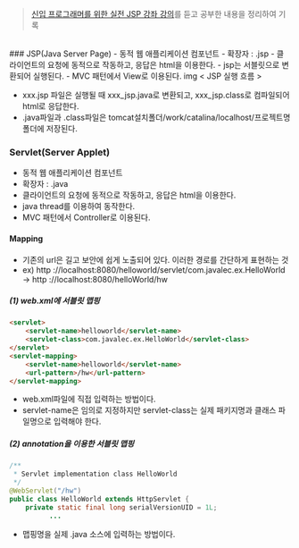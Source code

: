 > [신입 프로그래머를 위한 실전 JSP 강좌 강의](https://www.inflearn.com/course/%EC%8B%A4%EC%A0%84-jsp-%EA%B0%95%EC%A2%8C/dashboard)를 듣고 공부한 내용을 정리하여 기록

<br> 
### JSP(Java Server Page)
- 동적 웹 애플리케이션 컴포넌트
- 확장자 : .jsp
- 클라이언트의 요청에 동적으로 작동하고, 응답은 html을 이용한다.
- jsp는 서블릿으로 변환되어 실행된다.
- MVC 패턴에서 View로 이용된다.
img < JSP 실행 흐름 >

- xxx.jsp 파일은 실행될 때 xxx_jsp.java로 변환되고, xxx_jsp.class로 컴파일되어 html로 응답한다.
- .java파일과 .class파일은 tomcat설치폴더/work/catalina/localhost/프로젝트명 폴더에 저장된다.

### Servlet(Server Applet)
- 동적 웹 애플리케이션 컴포넌트
- 확장자 : .java
- 클라이언트의 요청에 동적으로 작동하고, 응답은 html을 이용한다.
- java thread를 이용하여 동작한다.
- MVC 패턴에서 Controller로 이용된다.


#### Mapping
- 기존의 url은 길고 보안에 쉽게 노출되어 있다. 이러한 경로를 간단하게 표현하는 것
- ex) http ://localhost:8080/helloworld/servlet/com.javalec.ex.HelloWorld  -> http ://localhost:8080/helloWorld/hw

##### (1) web.xml에 서블릿 맵핑
```html
<servlet>
    <servlet-name>helloworld</servlet-name>
    <servlet-class>com.javalec.ex.HelloWorld</servlet-class>
</servlet>
<servlet-mapping>
    <servlet-name>helloworld</servlet-name>
    <url-pattern>/hw</url-pattern>
</servlet-mapping>
```
- web.xml파일에 직접 입력하는 방법이다.
- servlet-name은 임의로 지정하지만 servlet-class는 실제 패키지명과 클래스 파일명으로 입력해야 한다.


##### (2) annotation을 이용한 서블릿 맵핑
```java
/**
 * Servlet implementation class HelloWorld
 */
@WebServlet("/hw")
public class HelloWorld extends HttpServlet {
	private static final long serialVersionUID = 1L;
  		  ...
```
- 맵핑명을 실제 .java 소스에 입력하는 방법이다.
